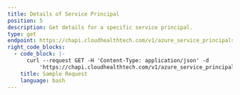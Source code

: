 ```yaml
---
title: Details of Service Principal
position: 5
description: Get details for a specific service principal.
type: get
endpoint: https://chapi.cloudhealthtech.com/v1/azure_service_principals/:sp_id
right_code_blocks:
  - code_block: |-
      curl --request GET -H 'Content-Type: application/json' -d
          'https://chapi.cloudhealthtech.com/v1/azure_service_principals/<sp_id>/?api_key=<your_api_key>'
    title: Sample Request
    language: bash
---
```

